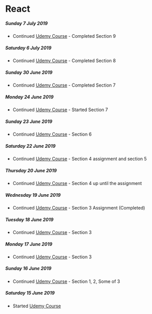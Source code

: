 # React

##### Sunday 7 July 2019
- Continued [Udemy Course](https://www.udemy.com/react-the-complete-guide-incl-redux/) - Completed Section 9

##### Saturday 6 July 2019
- Continued [Udemy Course](https://www.udemy.com/react-the-complete-guide-incl-redux/) - Completed Section 8

##### Sunday 30 June 2019
- Continued [Udemy Course](https://www.udemy.com/react-the-complete-guide-incl-redux/) - Completed Section 7

##### Monday 24 June 2019
- Continued [Udemy Course](https://www.udemy.com/react-the-complete-guide-incl-redux/) - Started Section 7

##### Sunday 23 June 2019
- Continued [Udemy Course](https://www.udemy.com/react-the-complete-guide-incl-redux/) - Section 6

##### Saturday 22 June 2019
- Continued [Udemy Course](https://www.udemy.com/react-the-complete-guide-incl-redux/) - Section 4 assignment and section 5

##### Thursday 20 June 2019
- Continued [Udemy Course](https://www.udemy.com/react-the-complete-guide-incl-redux/) - Section 4 up until the assignment

##### Wednesday 19 June 2019
- Continued [Udemy Course](https://www.udemy.com/react-the-complete-guide-incl-redux/) - Section 3 Assignment (Completed)

##### Tuesday 18 June 2019
- Continued [Udemy Course](https://www.udemy.com/react-the-complete-guide-incl-redux/) - Section 3

##### Monday 17 June 2019
- Continued [Udemy Course](https://www.udemy.com/react-the-complete-guide-incl-redux/) - Section 3

##### Sunday 16 June 2019
- Continued [Udemy Course](https://www.udemy.com/react-the-complete-guide-incl-redux/) - Section 1, 2, Some of 3

##### Saturday 15 June 2019
- Started [Udemy Course](https://www.udemy.com/react-the-complete-guide-incl-redux/)

